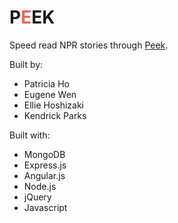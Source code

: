 P<span style="color: #ee6557;">E</span>EK
====
Speed read NPR stories through [Peek](http://peekachu.herokuapp.com/ "Peek").



Built by:  
* Patricia Ho  
* Eugene Wen  
* Ellie Hoshizaki  
* Kendrick Parks  

Built with:  
* MongoDB  
* Express.js  
* Angular.js  
* Node.js  
* jQuery  
* Javascript  
